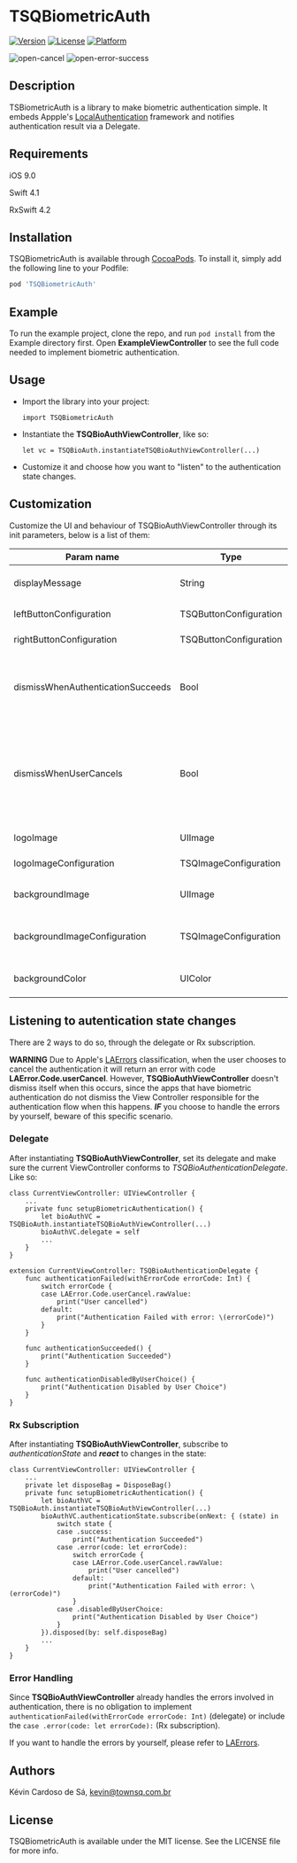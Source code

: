 # TSQBiometricAuth

[![Version](https://img.shields.io/cocoapods/v/TSQBiometricAuth.svg?style=flat)](https://cocoapods.org/pods/TSQBiometricAuth)
[![License](https://img.shields.io/cocoapods/l/TSQBiometricAuth.svg?style=flat)](https://cocoapods.org/pods/TSQBiometricAuth)
[![Platform](https://img.shields.io/cocoapods/p/TSQBiometricAuth.svg?style=flat)](https://cocoapods.org/pods/TSQBiometricAuth)

![open-cancel](https://github.com/townsquad/TSQBiometricAuth/blob/master/readmeImages/open-cancel.gif)
![open-error-success](https://github.com/townsquad/TSQBiometricAuth/blob/master/readmeImages/open-error-success.gif)

## Description

TSBiometricAuth is a library to make biometric authentication simple. It embeds Appple's [LocalAuthentication](https://developer.apple.com/documentation/localauthentication/) framework and notifies authentication result via a Delegate.

## Requirements

iOS 9.0

Swift 4.1

RxSwift 4.2

## Installation

TSQBiometricAuth is available through [CocoaPods](https://cocoapods.org). To install
it, simply add the following line to your Podfile:

```ruby
pod 'TSQBiometricAuth'
```

## Example

To run the example project, clone the repo, and run `pod install` from the Example directory first. Open **ExampleViewController** to see the full code needed to implement biometric authentication.

## Usage

- Import the library into your project:

    ```import TSQBiometricAuth```

- Instantiate the **TSQBioAuthViewController**, like so:

    ```let vc = TSQBioAuth.instantiateTSQBioAuthViewController(...)```

- Customize it and choose how you want to "listen" to the authentication state changes.

## Customization

Customize the UI and behaviour of TSQBioAuthViewController through its init parameters, below is a list of them:

| Param name | Type | Description |
| ------ | ------ | ------ |
| displayMessage | String | Message shown to the users while asking for their touchID/faceID. |
| leftButtonConfiguration | TSQButtonConfiguration | Defines the left button configuration. |
| rightButtonConfiguration | TSQButtonConfiguration | Defines the right button configuration. |
| dismissWhenAuthenticationSucceeds | Bool | Defines whether TSQBioAuthViewController should be automatically dismissed when the authentication succeeds. <br> **Default: true** |
| dismissWhenUserCancels | Bool | Defines whether TSQBioAuthViewController should be automatically dismissed when the users choose to cancel the authentication proccess (by tapping on the left button). <br> **Default: true** |
| logoImage | UIImage | Image presented at the center of the screen |
| logoImageConfiguration | TSQImageConfiguration | Defines the logoImage configuration. |
| backgroundImage | UIImage | Background image at ViewController. <br> **Default: nil** |
| backgroundImageConfiguration | TSQImageConfiguration | Defines the backgroundImage configuration. <br> **Default: nil** |
| backgroundColor | UIColor | The ViewController's background color. <br> **Default: nil** |

## Listening to autentication state changes

There are 2 ways to do so, through the delegate or Rx subscription.

**WARNING** Due to Apple's [LAErrors](https://developer.apple.com/documentation/localauthentication/laerror/code) classification, when the user chooses to cancel the authentication it will return an error with code **LAError.Code.userCancel**. However, **TSQBioAuthViewController** doesn't dismiss itself when this occurs, since the apps that have biometric authentication do not dismiss the View Controller responsible for the authentication flow when this happens.
***IF*** you choose to handle the errors by yourself, beware of this specific scenario.

### Delegate

After instantiating **TSQBioAuthViewController**, set its delegate and make sure the current ViewController conforms to *TSQBioAuthenticationDelegate*. Like so:
```
class CurrentViewController: UIViewController {
    ...
    private func setupBiometricAuthentication() {
        let bioAuthVC = TSQBioAuth.instantiateTSQBioAuthViewController(...)
        bioAuthVC.delegate = self
        ...
    }
}

extension CurrentViewController: TSQBioAuthenticationDelegate {
    func authenticationFailed(withErrorCode errorCode: Int) {
        switch errorCode {
        case LAError.Code.userCancel.rawValue:
            print("User cancelled")
        default:
            print("Authentication Failed with error: \(errorCode)")
        }
    }
    
    func authenticationSucceeded() {
        print("Authentication Succeeded")
    }
    
    func authenticationDisabledByUserChoice() {
        print("Authentication Disabled by User Choice")
    }
}
```

### Rx Subscription

After instantiating **TSQBioAuthViewController**, subscribe to *authenticationState* and ***react*** to changes in the state:
```
class CurrentViewController: UIViewController {
    ...
    private let disposeBag = DisposeBag()
    private func setupBiometricAuthentication() {
        let bioAuthVC = TSQBioAuth.instantiateTSQBioAuthViewController(...)
        bioAuthVC.authenticationState.subscribe(onNext: { (state) in
            switch state {
            case .success:
                print("Authentication Succeeded")
            case .error(code: let errorCode):
                switch errorCode {
                case LAError.Code.userCancel.rawValue:
                    print("User cancelled")
                default:
                    print("Authentication Failed with error: \(errorCode)")
                }
            case .disabledByUserChoice:
                print("Authentication Disabled by User Choice")
            }
        }).disposed(by: self.disposeBag)
        ...
    }
}
```

### Error Handling

Since **TSQBioAuthViewController** already handles the errors involved in authentication, there is no obligation to implement ```authenticationFailed(withErrorCode errorCode: Int)``` (delegate) or include the ```case .error(code: let errorCode):``` (Rx subscription).

If you want to handle the errors by yourself, please refer to [LAErrors](https://developer.apple.com/documentation/localauthentication/laerror/code).

## Authors

Kévin Cardoso de Sá, kevin@townsq.com.br

## License

TSQBiometricAuth is available under the MIT license. See the LICENSE file for more info.
